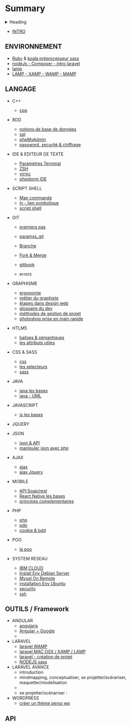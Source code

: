 # Summary

<details>
<summary>Heading</summary>
    + markdown list 1
        + nested list 1
        + nested list 2
    + markdown list 2
</details>


* [INTRO](README.md)

## ENVIRONNEMENT
* [Ruby](DOCUMENTATION/install_ruby.md) & [koala préprocesseur sass](DOCUMENTATION/install_koala.md)
* [nodeJs - Composer - intro laravel](js/pkgnodejs/composerlaravel.md)
* [lamp](DOCUMENTATION/install_lamp.md)
* [LAMP - XAMP - WAMP - MAMP](DOCUMENTATION/lampWampXamp.md)

## LANGAGE
* C++
    * [cpp](cpp/cpp_base.md)
* BDD
    * [notions de base de données](bdd/bddNotions.md)
    * [sql](php/sql.md)
    * [phpMyAdmin](bdd/phpMyAdmin.md)
    * [password, securité & chiffrage](bdd/chiffragemp.md)
* IDE & EDITEUR DE TEXTE
    * [Paramètres Terminal](bash_script/param_terminal.md)
    * [ZSH](bash_script/param_zshrc.md)
    * [virmc](bash_script/vimrc_config.md)
    * [phpstorm IDE](editorIde/ide_phpstorm.md)
* SCRIPT SHELL
    * [Man commande](bash_script/commande.md)
    * [ln - lien symbolique](bash_script/ln_liensymbolique.md)
    * [script shell](bash_script/info.md)   
* GIT
    * [premiers pas](git/learngit.md)
    * [paramss_git](git/doublerepos.md)
    * [Branche](git/branch.md)
    * [Fork & Merge](git/fork_merge.md)
    * [gitbook](gitbookDoc/gitbook.md)
    
    * errors
* GRAPHISME
    * [ergonomie](graphisme/ergonomie.md)
    * [métier du graphiste](graphisme/metierGraphiste.md)
    * [étapes dans design web](graphisme/etapes_design_web.md)
    * [glossaire du dev](graphisme/glossaireDev.md)
    * [méthodes de gestion de projet](graphisme/gestionProjet.md)
    * [photoshop prise en main rapide](grapisme/prisenmain)
* HTLM5
    * [balises & sémantiques](html5/balises.md)
    * [les attributs utiles](html5/attributes.md)
* CSS & SASS
    * [css](cssAndSass/css.md)
    * [les selecteurs](cssAndSass/selectors.md)
    * [sass](cssAndSass/sass.md)
* JAVA
    * [java les bases](java/java.md)
    * [java - UML](java/java_uml.md)
* JAVASCRIPT
    * [js les bases](js/javascript.md)
* JQUERY
* JSON
    * [json & API](js/json/json.md)
    * [manipuler json avec php](js/json/jsonfile.md)
* AJAX
    * [ajax](js/ajax/ajax.md)
    * [ajax Jquery](js/ajax/jqueryajax.md)
* MOBILE
    * [API:Soap/rest](mobile/mobile_base.md)
    * [React Native les bases](mobile/react_native.md)
    * [principes complementaires](mobile/react_native_revision.md)
* PHP
    * [php](php/php.md)
    * [pdo](php/pdo.md)
    * [cookie & bdd](php/sessionCookie.md)
* POO
    * [la poo](poo/poo.md)

* SYSTEM RESEAU
    * [IBM CLOUD](reseau/ibm.md)
    * [Install Env Debian Server](reseau/installEnvDebianServer.md)
    * [Mysql On Remote](reseau/mysqlOnRemote.md)
    * [installation Env Ubuntu](reseau/installationEnvUbuntu.md)
    * [security](reseau/security.md)
    * [ssh](reseau/ssh.md)

## OUTILS / Framework
* ANGULAR
    * [angularjs](js/angularjs/angularjs.md)
    * [Angular + Google](js/angular6/angular6.md)
    * []()
* LARAVEL
    * [laravel WAMP](php/laravel/install_laravel.md)
    * [laravel MAC OSX / XAMP / LAMP](php/laravel/install_laravel_OSX.md)
    * [laravel - création de projet](php/laravel/procedureCreationProjet.md)
    * [NODEJS sass  ](php/laravel/compilation.md)
* LARAVEL AVANCE
    * introduction
    * mindmapping, conceptualiser, se projetter/scérariser, maquetter/modelisation
    * 
    * se projetter/scénariser : 
* WORDPRESS
    * [créer un thème perso wp](php/wordpress-createwptheme/create_wptheme.md)

## API
